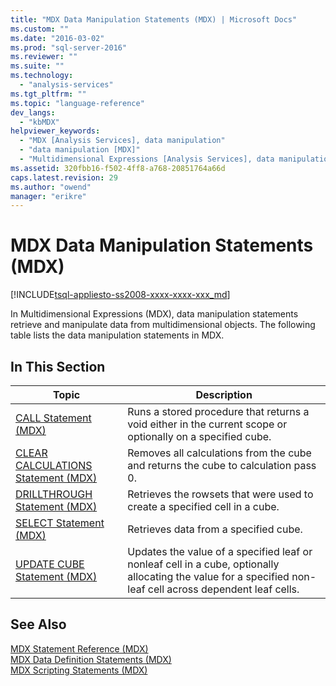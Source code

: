 ```yaml
---
title: "MDX Data Manipulation Statements (MDX) | Microsoft Docs"
ms.custom: ""
ms.date: "2016-03-02"
ms.prod: "sql-server-2016"
ms.reviewer: ""
ms.suite: ""
ms.technology: 
  - "analysis-services"
ms.tgt_pltfrm: ""
ms.topic: "language-reference"
dev_langs: 
  - "kbMDX"
helpviewer_keywords: 
  - "MDX [Analysis Services], data manipulation"
  - "data manipulation [MDX]"
  - "Multidimensional Expressions [Analysis Services], data manipulation"
ms.assetid: 320fbb16-f502-4ff8-a768-20851764a66d
caps.latest.revision: 29
ms.author: "owend"
manager: "erikre"
---
```

# MDX Data Manipulation Statements (MDX)
[!INCLUDE[tsql-appliesto-ss2008-xxxx-xxxx-xxx_md](../database-engine/configure/windows/includes/tsql-appliesto-ss2008-xxxx-xxxx-xxx-md.md)]

  In Multidimensional Expressions (MDX), data manipulation statements retrieve and manipulate data from multidimensional objects. The following table lists the data manipulation statements in MDX.  
  
## In This Section  
  
|Topic|Description|  
|-----------|-----------------|  
|[CALL Statement &#40;MDX&#41;](../Topic/CALL%20Statement%20\(MDX\).md)|Runs a stored procedure that returns a void either in the current scope or optionally on a specified cube.|  
|[CLEAR CALCULATIONS Statement &#40;MDX&#41;](../Topic/CLEAR%20CALCULATIONS%20Statement%20\(MDX\).md)|Removes all calculations from the cube and returns the cube to calculation pass 0.|  
|[DRILLTHROUGH Statement &#40;MDX&#41;](../Topic/DRILLTHROUGH%20Statement%20\(MDX\).md)|Retrieves the rowsets that were used to create a specified cell in a cube.|  
|[SELECT Statement &#40;MDX&#41;](../Topic/SELECT%20Statement%20\(MDX\).md)|Retrieves data from a specified cube.|  
|[UPDATE CUBE Statement &#40;MDX&#41;](../Topic/UPDATE%20CUBE%20Statement%20\(MDX\).md)|Updates the value of a specified leaf or nonleaf cell in a cube, optionally allocating the value for a specified non-leaf cell across dependent leaf cells.|  
  
## See Also  
 [MDX Statement Reference &#40;MDX&#41;](../mdx/mdx-statement-reference-mdx.md)   
 [MDX Data Definition Statements &#40;MDX&#41;](../mdx/mdx-data-definition-statements-mdx.md)   
 [MDX Scripting Statements &#40;MDX&#41;](../mdx/mdx-scripting-statements-mdx.md)  
  
  